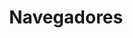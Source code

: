 ---
layout: category
taxonomy: navegadores
entries_layout: grid
title: Navegadores
excerpt: "Artículos relativos al servidor Apache y cómo poder sacarle el máximo partido a sus configuraciones para tener un servidor web optimizado"
image:
  path: /images/covers/navegador.webp
  thumbnail: /images/covers/navegador.webp
  caption: Fotografía de [Freepik](hhttps://www.freepik.es/autor/freepik)
search: false
---